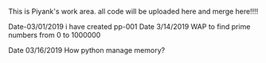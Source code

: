This is Piyank's work area.
all code will be uploaded here and merge here!!!!

Date-03/01/2019 
i have created pp-001
 Date 3/14/2019
 WAP to find prime numbers from 0 to 1000000
 
 Date 03/16/2019 
 How python manage memory?
